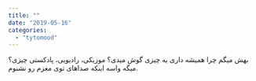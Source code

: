 ```yaml
---
title: ""
date: "2019-05-16"
categories: 
  - "tytomood"
---
```


‏بهش میگم چرا همیشه داری یه چیزی گوش میدی؟ موزیکی، رادیویی، پادکستی چیزی؟ میگه واسه اینکه صداهای توی مغزم رو نشنوم.
